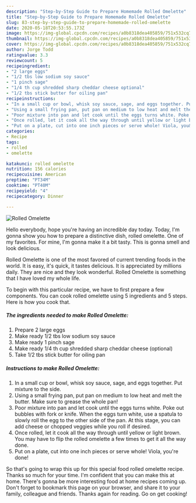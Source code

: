 ```yaml
---
description: "Step-by-Step Guide to Prepare Homemade Rolled Omelette"
title: "Step-by-Step Guide to Prepare Homemade Rolled Omelette"
slug: 83-step-by-step-guide-to-prepare-homemade-rolled-omelette
date: 2020-05-18T20:53:55.173Z
image: https://img-global.cpcdn.com/recipes/a0b8318dea405859/751x532cq70/rolled-omelette-recipe-main-photo.jpg
thumbnail: https://img-global.cpcdn.com/recipes/a0b8318dea405859/751x532cq70/rolled-omelette-recipe-main-photo.jpg
cover: https://img-global.cpcdn.com/recipes/a0b8318dea405859/751x532cq70/rolled-omelette-recipe-main-photo.jpg
author: Jorge Todd
ratingvalue: 3.3
reviewcount: 5
recipeingredient:
- "2 large eggs"
- "1/2 tbs low sodium soy sauce"
- "1 pinch sage"
- "1/4 th cup shredded sharp cheddar cheese optional"
- "1/2 tbs stick butter for oiling pan"
recipeinstructions:
- "In a small cup or bowl, whisk soy sauce, sage, and eggs together. Put mixture to the side."
- "Using a small frying pan, put pan on medium to low heat and melt the butter. Make sure to grease the whole pan!"
- "Poor mixture into pan and let cook until the eggs turns white. Poke out bubbles with fork or knife. When the eggs turn white, use a spatula to slowly roll the egg to the other side of the pan. At this stage, you can add cheese or chopped veggies while you roll if desired."
- "Once rolled, let it cook all the way through until yellow or light brown. You may have to flip the rolled omelette a few times to get it all the way done."
- "Put on a plate, cut into one inch pieces or serve whole! Viola, you&#39;re done!"
categories:
- Recipe
tags:
- rolled
- omelette

katakunci: rolled omelette 
nutrition: 156 calories
recipecuisine: American
preptime: "PT34M"
cooktime: "PT40M"
recipeyield: "4"
recipecategory: Dinner

---
```



![Rolled Omelette](https://img-global.cpcdn.com/recipes/a0b8318dea405859/751x532cq70/rolled-omelette-recipe-main-photo.jpg)

Hello everybody, hope you're having an incredible day today. Today, I'm gonna show you how to prepare a distinctive dish, rolled omelette. One of my favorites. For mine, I'm gonna make it a bit tasty. This is gonna smell and look delicious.

Rolled Omelette is one of the most favored of current trending foods in the world. It is easy, it's quick, it tastes delicious. It is appreciated by millions daily. They are nice and they look wonderful. Rolled Omelette is something that I have loved my whole life.




To begin with this particular recipe, we have to first prepare a few components. You can cook rolled omelette using 5 ingredients and 5 steps. Here is how you cook that.

<!--inarticleads1-->

##### The ingredients needed to make Rolled Omelette:

1. Prepare 2 large eggs
1. Make ready 1/2 tbs low sodium soy sauce
1. Make ready 1 pinch sage
1. Make ready 1/4 th cup shredded sharp cheddar cheese (optional)
1. Take 1/2 tbs stick butter for oiling pan




<!--inarticleads2-->

##### Instructions to make Rolled Omelette:

1. In a small cup or bowl, whisk soy sauce, sage, and eggs together. Put mixture to the side.
1. Using a small frying pan, put pan on medium to low heat and melt the butter. Make sure to grease the whole pan!
1. Poor mixture into pan and let cook until the eggs turns white. Poke out bubbles with fork or knife. When the eggs turn white, use a spatula to slowly roll the egg to the other side of the pan. At this stage, you can add cheese or chopped veggies while you roll if desired.
1. Once rolled, let it cook all the way through until yellow or light brown. You may have to flip the rolled omelette a few times to get it all the way done.
1. Put on a plate, cut into one inch pieces or serve whole! Viola, you&#39;re done!




So that's going to wrap this up for this special food rolled omelette recipe. Thanks so much for your time. I'm confident that you can make this at home. There's gonna be more interesting food at home recipes coming up. Don't forget to bookmark this page on your browser, and share it to your family, colleague and friends. Thanks again for reading. Go on get cooking!
